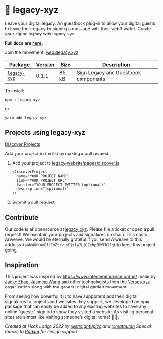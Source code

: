 # 🌱 legacy-xyz
Leave your digital legacy. An guestbook plug-in to allow your digital guests to leave their legacy by signing a message with their web3 wallet. Curate your digital legacy with legacy-xyz.

<b> Full docs are [here](http://docs.web3legacy.xyz/).</b>

Join the movement: [web3legacy.xyz](http://web3legacy.xyz/)




| Package                                               | Version                                                                                                                                     | Size                                                                                                                                                           | Description                                 |
|-------------------------------------------------------|---------------------------------------------------------------------------------------------------------------------------------------------|----------------------------------------------------------------------------------------------------------------------------------------------------------------|---------------------------------------------|
| [`legacy-xyz`](legacy-xyz)                 | 0.1.1 | 85 kB  | Sign Legacy and Guestbook components |

To install:
```
npm i legacy-xyz
```
or
```
yarn add legacy-xyz
```

## Projects using legacy-xyz
[Discover Projects](https://www.web3legacy.xyz/discover)

Add your project to the list by making a pull request.
1. Add your project to [legacy-website/pages/discover.js](legacy-website/pages/discover.js)
    ```js{:copy}
    <DiscoverProject
      name="YOUR PROJECT NAME"
      link="YOUR PROJECT URL"
      twitter="YOUR PROJECT TWITTER (optional)"
      description="(optional)"
    />
    ```
2. Submit a pull request
## Contribute
Our code is all opensource at [legacy_xyz](https://github.com/straightupjac/legacy_xyz). Please file a ticket or open a pull request!
We maintain your projects and signatures on chain. This costs Arweave. We would be eternally grateful if you send Arweave to this address `AaaKkDKK4yEllFoZtzv_oFjtlw7LjCZzhpZRWThIJqA` to keep this project going.

## Inspiration
This project was inspired by https://www.interdependence.online/ made by [Jacky Zhao](https://twitter.com/_jzhao), [Jasmine Wang](https://twitter.com/j_asminewang) and other technologists from the [Verses.xyz](https://github.com/verses-xyz) organization along with the general digital garden movement. 

From seeing how powerful it is to have supporters add their digital signatures to projects and websites they support, we developed an npm package that can easily be added to any existing websites to have any online "guests" sign in to show they visited a website. As visiting personal sites are almost like visiting someone's digital home! 🌱 🏡,

_Created at Hack Lodge 2022 by [@straightupjac](https://github.com/straightupjac) and [@mathurah](https://github.com/mathurah)_
_Special thanks to [Padam](https://github.com/padamchopra) for design support._
